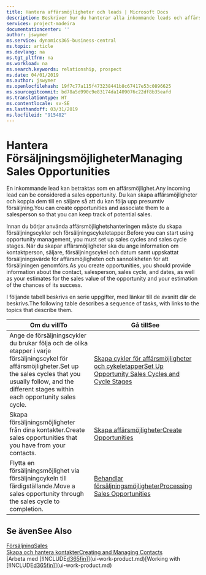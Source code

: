 ```yaml
---
title: Hantera affärsmöjligheter och leads | Microsoft Docs
description: Beskriver hur du hanterar alla inkommande leads och affärsmöjligheter i Business Central och associerar affärsmöjligheten med en säljare för att följa upp potentiell försäljning.
services: project-madeira
documentationcenter: ''
author: jswymer
ms.service: dynamics365-business-central
ms.topic: article
ms.devlang: na
ms.tgt_pltfrm: na
ms.workload: na
ms.search.keywords: relationship, prospect
ms.date: 04/01/2019
ms.author: jswymer
ms.openlocfilehash: 19f7c77a115f473238441b8c67417e53c0896625
ms.sourcegitcommit: bd78a5d990c9e83174da1409076c22df8b35eafd
ms.translationtype: HT
ms.contentlocale: sv-SE
ms.lasthandoff: 03/31/2019
ms.locfileid: "915482"
---
```

# <a name="managing-sales-opportunities"></a><span data-ttu-id="fc542-103">Hantera Försäljningsmöjligheter</span><span class="sxs-lookup"><span data-stu-id="fc542-103">Managing Sales Opportunities</span></span>
<span data-ttu-id="fc542-104">En inkommande lead kan betraktas som en affärsmöjlighet.</span><span class="sxs-lookup"><span data-stu-id="fc542-104">Any incoming lead can be considered a sales opportunity.</span></span> <span data-ttu-id="fc542-105">Du kan skapa affärsmöjligheter och koppla dem till en säljare så att du kan följa upp presumtiv försäljning.</span><span class="sxs-lookup"><span data-stu-id="fc542-105">You can create opportunities and associate them to a salesperson so that you can keep track of potential sales.</span></span>

<span data-ttu-id="fc542-106">Innan du börjar använda affärsmöjlighetshanteringen måste du skapa försäljningscykler och försäljningscykeletapper.</span><span class="sxs-lookup"><span data-stu-id="fc542-106">Before you can start using opportunity management, you must set up sales cycles and sales cycle stages.</span></span> <span data-ttu-id="fc542-107">När du skapar affärsmöjligheter ska du ange information om kontaktperson, säljare, försäljningscykel och datum samt uppskattat försäljningsvärde för affärsmöjligheten och sannolikheten för att försäljningen genomförs.</span><span class="sxs-lookup"><span data-stu-id="fc542-107">As you create opportunities, you should provide information about the contact, salesperson, sales cycle, and dates, as well as your estimates for the sales value of the opportunity and your estimation of the chances of its success.</span></span>

<span data-ttu-id="fc542-108">I följande tabell beskrivs en serie uppgifter, med länkar till de avsnitt där de beskrivs.</span><span class="sxs-lookup"><span data-stu-id="fc542-108">The following table describes a sequence of tasks, with links to the topics that describe them.</span></span>

| <span data-ttu-id="fc542-109">Om du vill</span><span class="sxs-lookup"><span data-stu-id="fc542-109">To</span></span> | <span data-ttu-id="fc542-110">Gå till</span><span class="sxs-lookup"><span data-stu-id="fc542-110">See</span></span> |
| --- | --- |
| <span data-ttu-id="fc542-111">Ange de försäljningscykler du brukar följa och de olika etapper i varje försäljningscykel för affärsmöjligheter.</span><span class="sxs-lookup"><span data-stu-id="fc542-111">Set up the sales cycles that you usually follow, and the different stages within each opportunity sales cycle.</span></span> |[<span data-ttu-id="fc542-112">Skapa cykler för affärsmöjligheter och cykeletapper</span><span class="sxs-lookup"><span data-stu-id="fc542-112">Set Up Opportunity Sales Cycles and Cycle Stages</span></span>](marketing-how-setup-opportunity-sales-cycles-stages.md) |
| <span data-ttu-id="fc542-113">Skapa försäljningsmöjligheter från dina kontakter.</span><span class="sxs-lookup"><span data-stu-id="fc542-113">Create sales opportunities that you have from your contacts.</span></span> |[<span data-ttu-id="fc542-114">Skapa affärsmöjligheter</span><span class="sxs-lookup"><span data-stu-id="fc542-114">Create Opportunities</span></span>](marketing-how-create-opportunities.md) |
| <span data-ttu-id="fc542-115">Flytta en försäljningsmöjlighet via försäljningcykeln till färdigställande.</span><span class="sxs-lookup"><span data-stu-id="fc542-115">Move a sales opportunity through the sales cycle to completion.</span></span> |[<span data-ttu-id="fc542-116">Behandlar försäljningsmöjligheter</span><span class="sxs-lookup"><span data-stu-id="fc542-116">Processing Sales Opportunities</span></span>](marketing-processing-sales-opportunities.md) |

## <a name="see-also"></a><span data-ttu-id="fc542-117">Se även</span><span class="sxs-lookup"><span data-stu-id="fc542-117">See Also</span></span>
[<span data-ttu-id="fc542-118">Försäljning</span><span class="sxs-lookup"><span data-stu-id="fc542-118">Sales</span></span>](sales-manage-sales.md)  
[<span data-ttu-id="fc542-119">Skapa och hantera kontakter</span><span class="sxs-lookup"><span data-stu-id="fc542-119">Creating and Managing Contacts</span></span>](marketing-contacts.md)  
<span data-ttu-id="fc542-120">[Arbeta med [!INCLUDE[d365fin](includes/d365fin_md.md)]](ui-work-product.md)</span><span class="sxs-lookup"><span data-stu-id="fc542-120">[Working with [!INCLUDE[d365fin](includes/d365fin_md.md)]](ui-work-product.md)</span></span>
